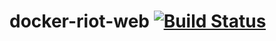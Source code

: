 # docker-riot-web [![Build Status](https://travis-ci.org/bubuntux/docker-riot-web.svg?branch=master)](https://travis-ci.org/bubuntux/docker-riot-web)
